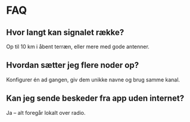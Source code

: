# FAQ

## Hvor langt kan signalet række?

Op til 10 km i åbent terræn, eller mere med gode antenner.

## Hvordan sætter jeg flere noder op?

Konfigurer én ad gangen, giv dem unikke navne og brug samme kanal.

## Kan jeg sende beskeder fra app uden internet?

Ja – alt foregår lokalt over radio.